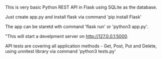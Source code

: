 This is very basic Python REST API in Flask using SQLite as the database.

Just create app.py and install flask via command
  'pip install Flask'

The app can be staretd wth command 
'flask run' or 
'python3 app.py'. 

"This will start a develpment server on http://127.0.0.1:5000.

API tests are covering all application methods  - Get, Post, Put and Delete, using unnitest library via command 'python3 tests.py'


